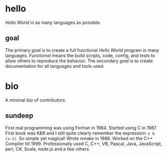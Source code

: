 # hello
*Hello World* in as many languages as possible.

## goal
The primary *goal* is to create a full functional *Hello World* program in many languages.
*Functional* means the build scripts, code, config, and tests to allow others to reproduce the behavior.
The secondary *goal* is to create documentation for all languages and tools used.

# bio
A minimal bio of contributors. 

## sundeep
First real programming was using Fortran in 1984.
Started using C in 1987. First book was K&R and I still quite clearly remember the expression: `x & (x-1)`. So simple yet magical!
Wrote *nmake* in 1988. Worked on the C++ Compiler till 1999.
Professionally used C, C++, VB, Pascal, Java, JavaScript, perl, C#, Scala, node.js and a few others.
